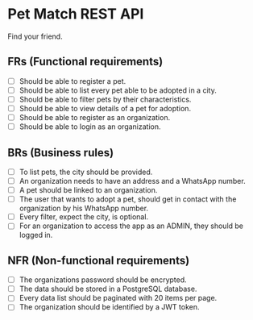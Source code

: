 # Pet Match REST API
Find your friend.

## FRs (Functional requirements)
- [ ] Should be able to register a pet.
- [ ] Should be able to list every pet able to be adopted in a city.
- [ ] Should be able to filter pets by their characteristics.
- [ ] Should be able to view details of a pet for adoption.
- [ ] Should be able to register as an organization.
- [ ] Should be able to login as an organization.

## BRs (Business rules)
- [ ] To list pets, the city should be provided.
- [ ] An organization needs to have an address and a WhatsApp number.
- [ ] A pet should be linked to an organization.
- [ ] The user that wants to adopt a pet, should get in contact with the organization by his WhatsApp number.
- [ ] Every filter, expect the city, is optional.
- [ ] For an organization to access the app as an ADMIN, they should be logged in.

## NFR (Non-functional requirements)
- [ ] The organizations password should be encrypted.
- [ ] The data should be stored in a PostgreSQL database.
- [ ] Every data list should be paginated with 20 items per page.
- [ ] The organization should be identified by a JWT token.